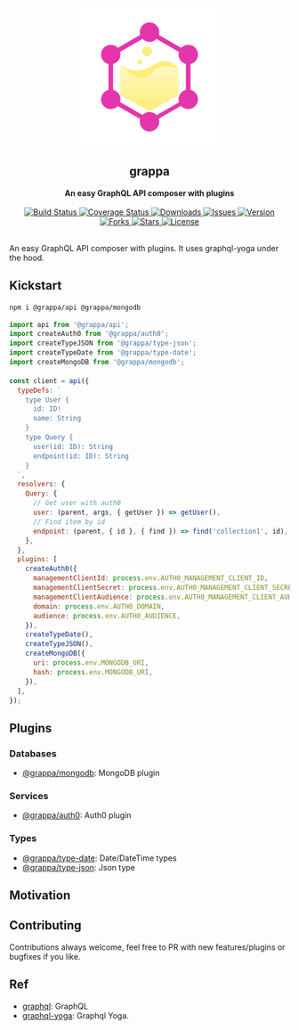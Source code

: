 <div align="center">
  <a href="https://github.com/bkniffler/grappa">
    <img alt="grappa" src="https://raw.githubusercontent.com/bkniffler/grappa/master/assets/logo.png" height="250px" />
  </a>
</div>

<div align="center">
  <h2>grappa</h2>
  <strong>An easy GraphQL API composer with plugins</strong>
  <br />
  <br />
  <a href="https://travis-ci.org/bkniffler/grappa">
    <img src="https://img.shields.io/travis/bkniffler/grappa.svg?style=flat-square" alt="Build Status">
  </a>
  <a href="https://codecov.io/github/bkniffler/grappa">
    <img src="https://img.shields.io/codecov/c/github/bkniffler/grappa.svg?style=flat-square" alt="Coverage Status">
  </a>
  <a href="https://www.npmjs.com/package/@grappa/core">
    <img src="https://img.shields.io/npm/dm/@grappa/core.svg?style=flat-square" alt="Downloads">
  </a>
  <a href="https://github.com/bkniffler/grappa">
    <img src="https://img.shields.io/github/issues/bkniffler/grappa.svg?style=flat-square" alt="Issues">
  </a>
  <a href="https://github.com/bkniffler/grappa">
    <img src="https://img.shields.io/github/package-json/v/bkniffler/grappa.svg?style=flat-square" alt="Version">
  </a>
  <a href="https://github.com/bkniffler/grappa">
    <img src="https://img.shields.io/github/forks/bkniffler/grappa.svg?style=flat-square" alt="Forks">
  </a>
  <a href="https://github.com/bkniffler/grappa">
    <img src="https://img.shields.io/github/stars/bkniffler/grappa.svg?style=flat-square" alt="Stars">
  </a>
  <a href="https://github.com/bkniffler/grappa/master/LICENSE">
    <img src="https://img.shields.io/github/license/bkniffler/grappa.svg?style=flat-square" alt="License">
  </a>
  <br />
  <br />
</div>

An easy GraphQL API composer with plugins. It uses graphql-yoga under the hood.

## Kickstart

```bash
npm i @grappa/api @grappa/mongodb
```

```jsx
import api from '@grappa/api';
import createAuth0 from '@grappa/auth0';
import createTypeJSON from '@grappa/type-json';
import createTypeDate from '@grappa/type-date';
import createMongoDB from '@grappa/mongodb';

const client = api({
  typeDefs: `
    type User {
      id: ID!
      name: String
    }
    type Query {
      user(id: ID): String
      endpoint(id: ID): String
    }
  `,
  resolvers: {
    Query: {
      // Get user with auth0
      user: (parent, args, { getUser }) => getUser(),
      // Find item by id
      endpoint: (parent, { id }, { find }) => find('collection1', id),
    },
  },
  plugins: [
    createAuth0({
      managementClientId: process.env.AUTH0_MANAGEMENT_CLIENT_ID,
      managementClientSecret: process.env.AUTH0_MANAGEMENT_CLIENT_SECRET,
      managementClientAudience: process.env.AUTH0_MANAGEMENT_CLIENT_AUDIENCE,
      domain: process.env.AUTH0_DOMAIN,
      audience: process.env.AUTH0_AUDIENCE,
    }),
    createTypeDate(),
    createTypeJSON(),
    createMongoDB({
      uri: process.env.MONGODB_URI,
      hash: process.env.MONGODB_URI,
    }),
  ],
});
```

## Plugins

### Databases

* [@grappa/mongodb](https://github.com/bkniffler/grappa/tree/master/packages/mongodb): MongoDB plugin

### Services

* [@grappa/auth0](https://github.com/bkniffler/grappa/tree/master/packages/auth0): Auth0 plugin

### Types

* [@grappa/type-date](https://github.com/bkniffler/grappa/tree/master/packages/type-date): Date/DateTime types
* [@grappa/type-json](https://github.com/bkniffler/grappa/tree/master/packages/type-json): Json type

## Motivation

## Contributing

Contributions always welcome, feel free to PR with new features/plugins or bugfixes if you like.

## Ref

* [graphql](https://github.com/graphql/graphql): GraphQL
* [graphql-yoga](https://github.com/facebook/graphql-yoga): Graphql Yoga.
